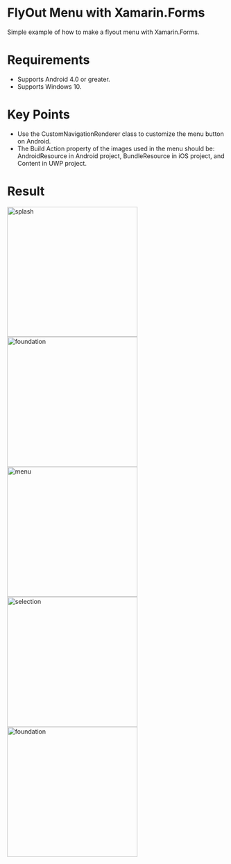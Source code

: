 # FlyOut Menu with Xamarin.Forms
 Simple example of how to make a flyout menu with Xamarin.Forms.
 
 # Requirements
<ul>
<li>Supports Android 4.0 or greater.</li>
<li>Supports Windows 10.</li>
</ul>

 # Key Points
<ul>
<li>Use the CustomNavigationRenderer class to customize the menu button on Android.</li>
<li>The Build Action property of the images used in the menu should be: AndroidResource in Android project, BundleResource in iOS project, and Content in UWP project.</li>
</ul>

# Result
<p>
<img src="https://raw.githubusercontent.com/sarahonorato/Flyout-Menu-with-Xamarin.Forms/master/FlyoutMenu/Screenshots/splash.png" alt="splash" height="300" />
<img src="https://raw.githubusercontent.com/sarahonorato/Flyout-Menu-with-Xamarin.Forms/master/FlyoutMenu/Screenshots/home.png" alt="foundation" height="300" />
<img src="https://github.com/sarahonorato/Flyout-Menu-with-Xamarin.Forms/blob/master/FlyoutMenu/Screenshots/menu.png" alt="menu" height="300" />
<img src="https://raw.githubusercontent.com/sarahonorato/Flyout-Menu-with-Xamarin.Forms/master/FlyoutMenu/Screenshots/menu_selection.png" alt="selection" height="300" />
<img src="https://raw.githubusercontent.com/sarahonorato/Flyout-Menu-with-Xamarin.Forms/master/FlyoutMenu/Screenshots/foundation.png" alt="foundation" height="300" />
</p>

